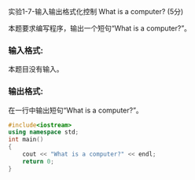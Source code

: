 实验1-7-输入输出格式化控制 What is a computer? (5分)

本题要求编写程序，输出一个短句“What is a computer?”。

### 输入格式:

本题目没有输入。

### 输出格式:

在一行中输出短句“What is a computer?”。



```c++
#include<iostream>
using namespace std;
int main()
{
	cout << "What is a computer?" << endl;
	return 0;
}
```

